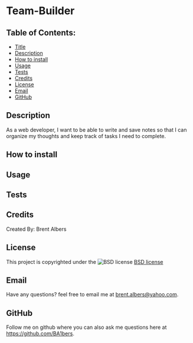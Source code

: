 # Team-Builder
  ## Table of Contents:
  * [Title](#title)
  * [Description](#description)
  * [How to install](#installation)
  * [Usage](#usage)
  * [Tests](#tests)
  * [Credits](#credits)
  * [License](#license)
  * [Email](#email)
  * [GitHub](#github)

## Description 
As a web developer, I want to be able to write and save notes so that I can organize my thoughts and keep track of tasks I need to complete.

## How to install 
 

## Usage 
 

## Tests 
 

## Credits 
Created By: Brent Albers

## License
This project is copyrighted under the 
![BSD license](https://img.shields.io/badge/License-BSD%203--Clause-blue.svg)
[BSD license](https://opensource.org/licenses/BSD-3-Clause)

## Email
Have any questions? feel free to email me at brent.albers@yahoo.com. 

## GitHub
Follow me on github where you can also ask me questions here at https://github.com/BA1bers.
